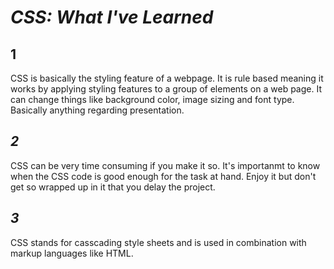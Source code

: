 # ***CSS: What I've Learned***


## **1** 

CSS is basically the styling feature of a webpage. It is rule based meaning it works by applying styling features
to a group of elements on a web page. It can change things like background color, image sizing and font type. Basically anything
regarding presentation. 



## ***2*** 

CSS can be very time consuming if you make it so. It's importanmt to know when the CSS code is good enough for the task at hand. Enjoy it but don't get so wrapped up in it that you 
delay the project.


## ***3***

CSS stands for casscading style sheets and is used in combination
with markup languages like HTML. 